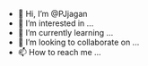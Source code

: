 - 👋 Hi, I’m @PJjagan
- 👀 I’m interested in ...
- 🌱 I’m currently learning ...
- 💞️ I’m looking to collaborate on ...
- 📫 How to reach me ...

<!---
PJjagan/PJjagan is a ✨ special ✨ repository because its `README.md` (this file) appears on your GitHub profile.
You can click the Preview link to take a look at your changes.
--->
